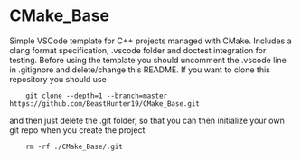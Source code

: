 # CMake_Base
Simple VSCode template for C++ projects managed with CMake. Includes a clang format specification, .vscode folder and doctest integration for testing.
Before using the template you should uncomment the .vscode line in .gitignore and delete/change this README. If you want to clone this repository you should use
```shell
    git clone --depth=1 --branch=master https://github.com/BeastHunter19/CMake_Base.git
```
and then just delete the .git folder, so that you can then initialize your own git repo when you create the project
```shell
    rm -rf ./CMake_Base/.git
```